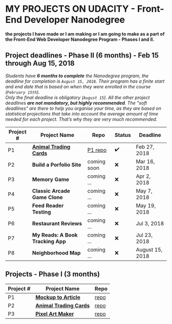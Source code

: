 # MY PROJECTS ON UDACITY - Front-End Developer Nanodegree
**the projects I have made or I am making or I am going to make as a part of the Front-End Web Developer Nanodegree Program - Phases I and II.**

## Project deadlines - Phase II (6 months) - Feb 15 through Aug 15, 2018

*Students have **6 months to complete** the Nanodegree program, the deadline for completion is `August 15, 2018`. Their program has a finite start and end date that is based on when they were enrolled in the course (`February 15th`).*\
*Only the final deadline is obligatory (`August 15`). All the other project deadlines **are not mandatory, but highly recommended**. The "soft deadlines" are there to help you organise your time, as they are based on statistical projections that take into account the average amount of time needed for each project. That’s why they are very much recommended.*

|Project # | Project Name | Repo | Status | Deadline |
| ---------- | ------------- | --------- | ---------| ----------------- |
| P1 | **[Animal Trading Cards](https://jtrfs.github.io/animal-trading-card/)** | [P1 repo](https://github.com/jtrfs/mockup-to-article) | :heavy_check_mark: | Feb 27, 2018 |
| P2 | **Build a Porfolio Site** | coming soon| :x: |Mar 16, 2018 |
| P3 | **Memory Game** | coming ... | :x: | Apr 2, 2018 |
| P4 | **Classic Arcade Game Clone** | coming ... | :x: | May 7, 2018 |
| P5 | **Feed Reader Testing** | coming ... | :x: | May 19, 2018 |
| P6 | **Restaurant Reviews** | coming ... | :x: | Jul 3, 2018 |
| P7 | **My Reads: A Book Tracking App** | coming ... | :x: | Jul 23, 2018 |
| P8 | **Neighborhood Map** | coming ... | :x: | August 15, 2018 |

## Projects - Phase I (3 months)

|Project # | Project Name | Repo |
| ---------- | ------------- | --------- |
| P1 | **[Mockup to Article](https://jtrfs.github.io/mockup-to-article/)** | [repo](https://github.com/jtrfs/mockup-to-article) |
| P2 | **[Animal Trading Cards](https://jtrfs.github.io/animal-trading-card/)** | [repo](https://github.com/jtrfs/animal-trading-card) |
| P3 | **[Pixel Art Maker](https://jtrfs.github.io/pixel-art-maker/)** | [repo](https://github.com/jtrfs/pixel-art-maker) |
